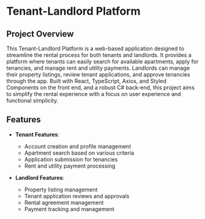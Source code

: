 # Tenant-Landlord Platform

## Project Overview

This Tenant-Landlord Platform is a web-based application designed to streamline the rental process for both tenants and landlords. It provides a platform where tenants can easily search for available apartments, apply for tenancies, and manage rent and utility payments. Landlords can manage their property listings, review tenant applications, and approve tenancies through the app. Built with React, TypeScript, Axios, and Styled Components on the front end, and a robust C# back-end, this project aims to simplify the rental experience with a focus on user experience and functional simplicity.

## Features

- **Tenant Features**:
  - Account creation and profile management
  - Apartment search based on various criteria
  - Application submission for tenancies
  - Rent and utility payment processing

- **Landlord Features**:
  - Property listing management
  - Tenant application reviews and approvals
  - Rental agreement management
  - Payment tracking and management
